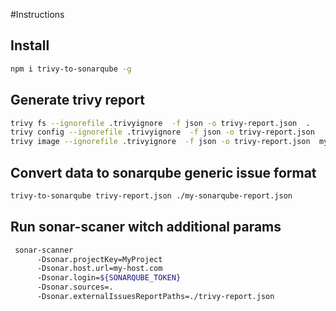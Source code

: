 #Instructions

## Install

```bash
npm i trivy-to-sonarqube -g
```


## Generate trivy report 
```bash
trivy fs --ignorefile .trivyignore  -f json -o trivy-report.json  .
trivy config --ignorefile .trivyignore  -f json -o trivy-report.json  .
trivy image --ignorefile .trivyignore  -f json -o trivy-report.json  my-docker-image


```

## Convert data to sonarqube generic issue format 

```bash 
trivy-to-sonarqube trivy-report.json ./my-sonarqube-report.json

```


## Run sonar-scaner witch additional params
```bash
 sonar-scanner 
      -Dsonar.projectKey=MyProject
      -Dsonar.host.url=my-host.com
      -Dsonar.login=${SONARQUBE_TOKEN}
      -Dsonar.sources=.
      -Dsonar.externalIssuesReportPaths=./trivy-report.json


```
